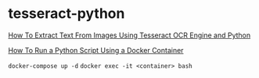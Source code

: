 # tesseract-python
[How To Extract Text From Images Using Tesseract OCR Engine and Python](https://towardsdatascience.com/how-to-extract-text-from-images-using-tesseract-ocr-engine-and-python-22934125fdd5)

[How To Run a Python Script Using a Docker Container](https://towardsdatascience.com/how-to-run-a-python-script-using-a-docker-container-ea248e618e32)

`docker-compose up -d`
`docker exec -it <container> bash`